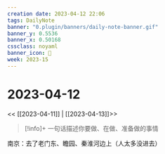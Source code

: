 ```yaml
---
creation date: 2023-04-12 22:06
tags: DailyNote
banner: "0.plugin/banners/daily-note-banner.gif"
banner_y: 0.5536
banner_x: 0.50168
cssclass: noyaml
banner_icon: 💌
week: 2023-15
---
```


# 2023-04-12

<< [[2023-04-11]] | [[2023-04-13]]>>


> [!info]+ 一句话描述你要做、在做、准备做的事情
> 



南京：去了老门东、瞻园、秦淮河边上（人太多没进去）